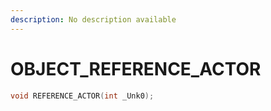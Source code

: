 ```yaml
---
description: No description available 
---
```


# OBJECT\_REFERENCE_ACTOR

```cpp
void REFERENCE_ACTOR(int _Unk0);
```